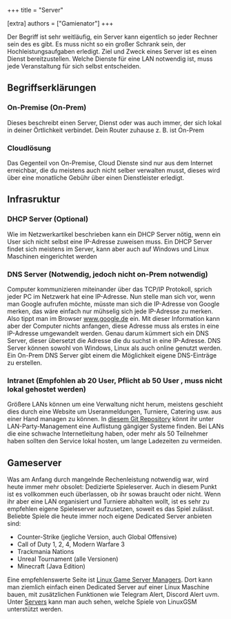 +++
title = "Server"

[extra]
authors = ["Gamienator"]
+++

Der Begriff ist sehr weitläufig, ein Server kann eigentlich so jeder Rechner sein des es gibt. Es muss nicht so ein großer Schrank sein, der Hochleistungsaufgaben erledigt. Ziel und Zweck eines Server ist es einen Dienst bereitzustellen. Welche Dienste für eine LAN notwendig ist, muss jede Veranstaltung für sich selbst entscheiden.

## Begriffserklärungen
### On-Premise (On-Prem)
Dieses beschreibt einen Server, Dienst oder was auch immer, der sich lokal in deiner Örtlichkeit verbindet. Dein Router zuhause z. B. ist On-Prem
### Cloudlösung
Das Gegenteil von On-Premise, Cloud Dienste sind nur aus dem Internet erreichbar, die du meistens auch nicht selber verwalten musst, dieses wird über eine monatliche Gebühr über einen Dienstleister erledigt.

## Infrasruktur
### DHCP Server (Optional)
Wie im Netzwerkartikel beschrieben kann ein DHCP Server nötig, wenn ein User sich nicht selbst eine IP-Adresse zuweisen muss. Ein DHCP Server findet sich meistens im Server, kann aber auch auf Windows und Linux Maschinen eingerichtet werden
### DNS Server (Notwendig, jedoch nicht on-Prem notwendig)
Computer kommunizieren miteinander über das TCP/IP Protokoll, sprich jeder PC im Netzwerk hat eine IP-Adresse. Nun stelle man sich vor, wenn man Google aufrufen möchte, müsste man sich die IP-Adresse von Google merken, das wäre einfach nur mühselig sich jede IP-Adresse zu merken. Also tippt man im Browser www.google.de ein. Mit dieser Information kann aber der Computer nichts anfangen, diese Adresse muss als erstes in eine IP-Adresse umgewandelt werden. Genau darum kümmert sich ein DNS Server, dieser übersetzt die Adresse die du suchst in eine IP-Adresse. DNS Server können sowohl von Windows, Linux als auch online genutzt werden. Ein On-Prem DNS Server gibt einem die Möglichkeit eigene DNS-Einträge zu erstellen.

### Intranet (Empfohlen ab 20 User, Pflicht ab 50 User , muss nicht lokal gehostet werden)
Größere LANs können um eine Verwaltung nicht herum, meistens geschieht dies durch eine Website um Useranmeldungen, Turniere, Catering usw. aus einer Hand managen zu können. In [diesem Git Repository](https://github.com/LANparties/awesome-lanparty-software#lan-party-management) könnt ihr unter LAN-Party-Management eine Auflistung gängiger Systeme finden. Bei LANs die eine schwache Internetleitung haben, oder mehr als 50 Teilnehmer haben sollten den Service lokal hosten, um lange Ladezeiten zu vermeiden.

## Gameserver
Was am Anfang durch mangelnde Rechenleistung notwendig war, wird heute immer mehr obsolet: Dedizierte Spieleserver. Auch in diesem Punkt ist es vollkommen euch überlassen, ob ihr sowas braucht oder nicht. Wenn ihr aber eine LAN organisiert und Turniere abhalten wollt, ist es sehr zu empfehlen eigene Spieleserver aufzusetzen, soweit es das Spiel zulässt. Beliebte Spiele die heute immer noch eigene Dedicated Server anbieten sind:

 - Counter-Strike (jegliche Version, auch Global Offensive)
 - Call of Duty 1, 2, 4, Modern Warfare 3
 - Trackmania Nations
 - Unreal Tournament (alle Versionen)
 - Minecraft (Java Edition)

Eine empfehlenswerte Seite ist [Linux Game Server Managers](https://linuxgsm.com). Dort kann man ziemlich einfach einen Dedicated Server auf einer Linux Maschine bauen, mit zusätzlichen Funktionen wie Telegram Alert, Discord Alert uvm. Unter [Servers](https://linuxgsm.com/servers/) kann man auch sehen, welche Spiele von LinuxGSM unterstützt werden. 
